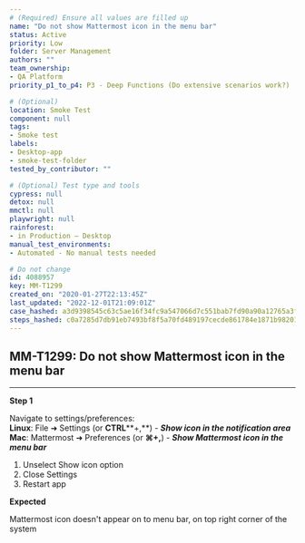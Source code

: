 ```yaml
---
# (Required) Ensure all values are filled up
name: "Do not show Mattermost icon in the menu bar"
status: Active
priority: Low
folder: Server Management
authors: ""
team_ownership: 
- QA Platform
priority_p1_to_p4: P3 - Deep Functions (Do extensive scenarios work?)

# (Optional)
location: Smoke Test
component: null
tags: 
- Smoke test
labels: 
- Desktop-app
- smoke-test-folder
tested_by_contributor: ""

# (Optional) Test type and tools
cypress: null
detox: null
mmctl: null
playwright: null
rainforest: 
- in Production — Desktop
manual_test_environments: 
- Automated - No manual tests needed

# Do not change
id: 4088957
key: MM-T1299
created_on: "2020-01-27T22:13:45Z"
last_updated: "2022-12-01T21:09:01Z"
case_hashed: a3d9398545c63c5ae16f34fc9a547066d7c551bab7fd90a90a12765a3fe14f105d0d47326c3e921a4251f4131f1c2590
steps_hashed: c0a7285d7db91eb7493bf8f5a70fd489197cecde861784e1871b98201e964b392edfa2f867efff872516bbaf3299067c
---
```


<!-- (Auto-generated) Based on frontmatter's "key" and "name" -->

## MM-T1299: Do not show Mattermost icon in the menu bar

---

**Step 1**

Navigate to settings/preferences:\
**Linux**: File ➜ Settings (or **CTRL**\*\*+,\*\*) - **_Show icon in the notification area_**\
**Mac**: Mattermost ➜ Preferences (or **⌘+,**) - **_Show Mattermost icon in the menu bar_**

1. Unselect Show icon option
2. Close Settings
3. Restart app

**Expected**

Mattermost icon doesn't appear on to menu bar, on top right corner of the system
